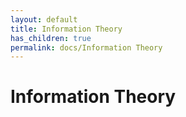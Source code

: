 ```yaml
---
layout: default
title: Information Theory
has_children: true
permalink: docs/Information Theory
---
```

# Information Theory


